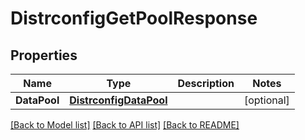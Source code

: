 # DistrconfigGetPoolResponse

## Properties

Name | Type | Description | Notes
------------ | ------------- | ------------- | -------------
**DataPool** | [**DistrconfigDataPool**](distrconfigDataPool.md) |  | [optional] 

[[Back to Model list]](../README.md#documentation-for-models) [[Back to API list]](../README.md#documentation-for-api-endpoints) [[Back to README]](../README.md)


